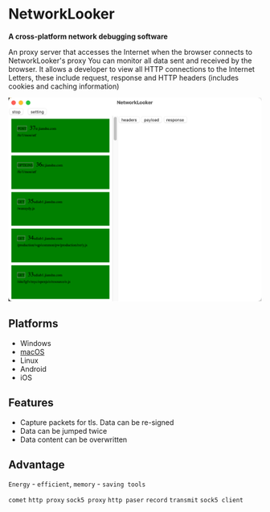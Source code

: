 # NetworkLooker

**A cross-platform network debugging software**

An proxy server that accesses the Internet when the browser connects to NetworkLooker's proxy
You can monitor all data sent and received by the browser. It allows a developer to view all HTTP connections to the Internet
Letters, these include request, response and HTTP headers (includes cookies and caching information)


![Overview](./readme/01.png)

## Platforms

* Windows 
* [macOS](https://github.com/ericide/NetworkLooker/releases/tag/0.0.2)
* Linux
* Android
* iOS

## Features

* Capture packets for tls. Data can be re-signed
* Data can be jumped twice
* Data content can be overwritten

## Advantage

```Energy``` - ```efficient```, ```memory``` - ```saving tools```<br>

```comet```
```http proxy```
```sock5 proxy```
```http paser```
```record```
```transmit```
```sock5 client```
